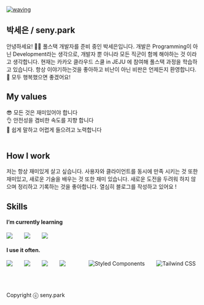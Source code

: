 [![waving](https://capsule-render.vercel.app/api?type=waving&height=200&text=seny's%20github&fontAlign=80&fontAlignY=40&color=gradient)](https://github.com/kyechan99/capsule-render)

## 박세은 / seny.park

안녕하세요! 🙋‍♂️ 풀스택 개발자를 준비 중인 박세은입니다. 개발은 Programming이 아닌 Development라는 생각으로, 개발자 뿐 아니라 모든 직군이 함께 해야하는 것 이라고 생각합니다. 현재는 카카오 클라우드 스쿨 in JEJU 에 참여해 풀스택 과정을 학습하고 있습니다.
항상 이야기하는것을 좋아하고 비난이 아닌 비판은 언제든지 환영합니다. 🥰 모두 행복했으면 좋겠어요!
<br />

## My values

😎 모든 것은 재미있어야 합니다<br />
👌 안전성을 겸비한 속도를 지향 합니다<br />
🦻 쉽게 말하고 어렵게 들으려고 노력합니다<br />
<br />

## How I work

저는 항상 재미있게 살고 싶습니다. 사용자와 클라이언트를 동시에 만족 시키는 것 또한 재미있고, 새로운 기술을 배우는 것 또한 재미 있습니다. 
새로운 도전을 두려워 하지 않으며 정리하고 기록하는 것을 좋아합니다. 열심히 블로그를 작성하고 있어요 ! 
<br />

## Skills

#### I’m currently learning
<div style="display:flex;gap:30px;flex-wrap:wrap;">
  <img src="https://img.shields.io/badge/js-F7DF1E?style=for-the-badge&logo=javascript&logoColor=black">
    <img src="https://img.shields.io/badge/react-61DAFB?style=for-the-badge&logo=react&logoColor=black">
  <img src="https://img.shields.io/badge/express-000000?style=for-the-badge&logo=express&logoColor=white">
  <br />

  <!-- <img src="https://img.shields.io/badge/MySQL-4479A1?style=for-the-badge&logo=mysql&logoColor=white"> -->
  <!-- <img src="https://img.shields.io/badge/Babel-F9DC3E?style=for-the-badge&logo=Babel&logoColor=black"> -->
  <!-- <img src="https://img.shields.io/badge/Webpack-8DD6F9?style=for-the-badge&logo=Webpack&logoColor=black"> -->
</div>



#### I use it often.

<div style="display:flex;gap:30px;flex-wrap:wrap;">
  <img src="https://img.shields.io/badge/js-F7DF1E?style=for-the-badge&logo=javascript&logoColor=black">
  <img src="https://img.shields.io/badge/ts-3178C6?style=for-the-badge&logo=typescript&logoColor=white">
    <img src="https://img.shields.io/badge/react-61DAFB?style=for-the-badge&logo=react&logoColor=black">
  <img src="https://img.shields.io/badge/nestjs-E0234E?style=for-the-badge&logo=nestjs&logoColor=white">
  <br />
  <img src="https://img.shields.io/badge/styled--components-DB7093?style=for-the-badge&logo=styled-components&logoColor=white" alt="Styled Components">
<img src="https://img.shields.io/badge/Tailwind_CSS-38B2AC?style=for-the-badge&logo=tailwind-css&logoColor=white" alt="Tailwind CSS">

  <!-- <img src="https://img.shields.io/badge/MySQL-4479A1?style=for-the-badge&logo=mysql&logoColor=white"> -->
  <!-- <img src="https://img.shields.io/badge/Babel-F9DC3E?style=for-the-badge&logo=Babel&logoColor=black"> -->
  <!-- <img src="https://img.shields.io/badge/Webpack-8DD6F9?style=for-the-badge&logo=Webpack&logoColor=black"> -->
</div>

<!-- #### I've used it before.
<div style="display:flex;gap:30px;flex-wrap:wrap;">
   <img src="https://img.shields.io/badge/Android-3DDC84?style=for-the-badge&logo=android&logoColor=white">
  <img src="https://img.shields.io/badge/iOS-000000?style=for-the-badge&logo=iOS&logoColor=white">
  <img src="https://img.shields.io/badge/Java-007396?style=for-the-badge&logo=Java&logoColor=white">
  <img src="https://img.shields.io/badge/Kotlin-7F52FF?style=for-the-badge&logo=Kotlin&logoColor=white">
  <img src="https://img.shields.io/badge/Swift-F05138?style=for-the-badge&logo=Swift&logoColor=white">
  <img src="https://img.shields.io/badge/Docker-2496ED?style=for-the-badge&logo=Docker&logoColor=white">
  <img src="https://img.shields.io/badge/Kubernetes-326CE5?style=for-the-badge&logo=Kubernetes&logoColor=white">
  <img src="https://img.shields.io/badge/Jenkins-D24939?style=for-the-badge&logo=Jenkins&logoColor=white">
  <img src="https://img.shields.io/badge/Elasticsearch-005571?style=for-the-badge&logo=Elasticsearch&logoColor=white">
  <img src="https://img.shields.io/badge/Logstash-005571?style=for-the-badge&logo=Logstash&logoColor=white">
  <img src="https://img.shields.io/badge/kibana-005571?style=for-the-badge&logo=Kibana&logoColor=white">
  <img src="https://img.shields.io/badge/AWS-232F3E?style=for-the-badge&logo=amazonaws&logoColor=white">
</div> -->
<br />
<br />
<br />



Copyright ⓒ seny.park
